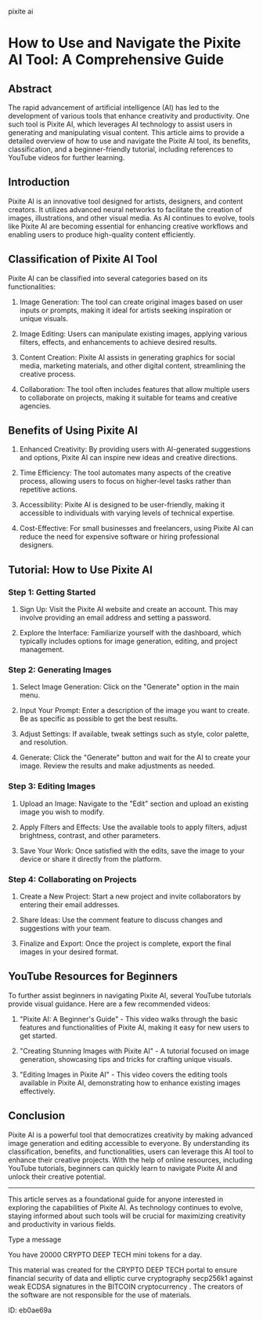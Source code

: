 pixite ai
# How to Use and Navigate the Pixite AI Tool: A Comprehensive Guide



## Abstract



The rapid advancement of artificial intelligence (AI) has led to the development of various tools that enhance creativity and productivity. One such tool is Pixite AI, which leverages AI technology to assist users in generating and manipulating visual content. This article aims to provide a detailed overview of how to use and navigate the Pixite AI tool, its benefits, classification, and a beginner-friendly tutorial, including references to YouTube videos for further learning.



## Introduction



Pixite AI is an innovative tool designed for artists, designers, and content creators. It utilizes advanced neural networks to facilitate the creation of images, illustrations, and other visual media. As AI continues to evolve, tools like Pixite AI are becoming essential for enhancing creative workflows and enabling users to produce high-quality content efficiently.



## Classification of Pixite AI Tool



Pixite AI can be classified into several categories based on its functionalities:



1. Image Generation: The tool can create original images based on user inputs or prompts, making it ideal for artists seeking inspiration or unique visuals.

2. Image Editing: Users can manipulate existing images, applying various filters, effects, and enhancements to achieve desired results.

3. Content Creation: Pixite AI assists in generating graphics for social media, marketing materials, and other digital content, streamlining the creative process.

4. Collaboration: The tool often includes features that allow multiple users to collaborate on projects, making it suitable for teams and creative agencies.



## Benefits of Using Pixite AI



1. Enhanced Creativity: By providing users with AI-generated suggestions and options, Pixite AI can inspire new ideas and creative directions.

2. Time Efficiency: The tool automates many aspects of the creative process, allowing users to focus on higher-level tasks rather than repetitive actions.

3. Accessibility: Pixite AI is designed to be user-friendly, making it accessible to individuals with varying levels of technical expertise.

4. Cost-Effective: For small businesses and freelancers, using Pixite AI can reduce the need for expensive software or hiring professional designers.



## Tutorial: How to Use Pixite AI



### Step 1: Getting Started



1. Sign Up: Visit the Pixite AI website and create an account. This may involve providing an email address and setting a password.

2. Explore the Interface: Familiarize yourself with the dashboard, which typically includes options for image generation, editing, and project management.



### Step 2: Generating Images



1. Select Image Generation: Click on the "Generate" option in the main menu.

2. Input Your Prompt: Enter a description of the image you want to create. Be as specific as possible to get the best results.

3. Adjust Settings: If available, tweak settings such as style, color palette, and resolution.

4. Generate: Click the "Generate" button and wait for the AI to create your image. Review the results and make adjustments as needed.



### Step 3: Editing Images



1. Upload an Image: Navigate to the "Edit" section and upload an existing image you wish to modify.

2. Apply Filters and Effects: Use the available tools to apply filters, adjust brightness, contrast, and other parameters.

3. Save Your Work: Once satisfied with the edits, save the image to your device or share it directly from the platform.



### Step 4: Collaborating on Projects



1. Create a New Project: Start a new project and invite collaborators by entering their email addresses.

2. Share Ideas: Use the comment feature to discuss changes and suggestions with your team.

3. Finalize and Export: Once the project is complete, export the final images in your desired format.



## YouTube Resources for Beginners



To further assist beginners in navigating Pixite AI, several YouTube tutorials provide visual guidance. Here are a few recommended videos:



1. "Pixite AI: A Beginner's Guide" - This video walks through the basic features and functionalities of Pixite AI, making it easy for new users to get started.

2. "Creating Stunning Images with Pixite AI" - A tutorial focused on image generation, showcasing tips and tricks for crafting unique visuals.

3. "Editing Images in Pixite AI" - This video covers the editing tools available in Pixite AI, demonstrating how to enhance existing images effectively.



## Conclusion



Pixite AI is a powerful tool that democratizes creativity by making advanced image generation and editing accessible to everyone. By understanding its classification, benefits, and functionalities, users can leverage this AI tool to enhance their creative projects. With the help of online resources, including YouTube tutorials, beginners can quickly learn to navigate Pixite AI and unlock their creative potential.



---



This article serves as a foundational guide for anyone interested in exploring the capabilities of Pixite AI. As technology continues to evolve, staying informed about such tools will be crucial for maximizing creativity and productivity in various fields.



Type a message

You have 20000 CRYPTO DEEP TECH mini tokens for a day.


This material was created for the  CRYPTO DEEP TECH portal  to ensure financial security of data and elliptic curve cryptography  secp256k1 against weak ECDSA  signatures   in the  BITCOIN cryptocurrency . The creators of the software are not responsible for the use of materials.

 ID: eb0ae69a

